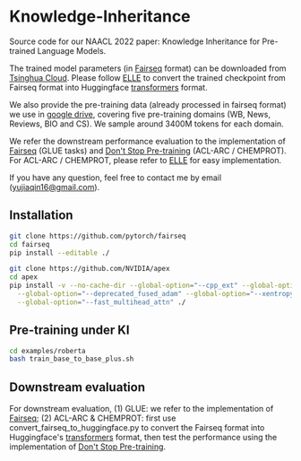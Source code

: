 # Knowledge-Inheritance

Source code for our NAACL 2022 paper: Knowledge Inheritance for Pre-trained Language Models.

The trained model parameters (in [Fairseq](https://github.com/pytorch/fairseq) format) can be downloaded from [Tsinghua Cloud](https://cloud.tsinghua.edu.cn/d/aab1777a161545038c01/). Please follow [ELLE](https://github.com/thunlp/ELLE) to convert the trained checkpoint from Fairseq format into Huggingface [transformers](https://github.com/huggingface/transformers) format.

We also provide the pre-training data (already processed in fairseq format) we use in [google drive](https://drive.google.com/drive/folders/1l1cuN9JQUqZTM_1NFNtetfiXMKWqGTUo?usp=sharing), covering five pre-training domains (WB, News, Reviews, BIO and CS). We sample around 3400M tokens for each domain.

We refer the downstream performance evaluation to the implementation of [Fairseq](https://github.com/pytorch/fairseq) (GLUE tasks) and [Don't Stop Pre-training](https://github.com/allenai/dont-stop-pretraining) (ACL-ARC / CHEMPROT). For ACL-ARC / CHEMPROT, please refer to [ELLE](https://github.com/thunlp/ELLE) for easy implementation.

If you have any question, feel free to contact me by email (yujiaqin16@gmail.com).

## Installation

``` bash
git clone https://github.com/pytorch/fairseq
cd fairseq
pip install --editable ./

git clone https://github.com/NVIDIA/apex
cd apex
pip install -v --no-cache-dir --global-option="--cpp_ext" --global-option="--cuda_ext" \
  --global-option="--deprecated_fused_adam" --global-option="--xentropy" \
  --global-option="--fast_multihead_attn" ./
```

## Pre-training under KI

``` bash
cd examples/roberta
bash train_base_to_base_plus.sh
```

## Downstream evaluation

For downstream evaluation, (1) GLUE: we refer to the implementation of [Fairseq](https://github.com/pytorch/fairseq); (2) ACL-ARC & CHEMPROT: first use convert_fairseq_to_huggingface.py to convert the Fairseq format into Huggingface's [transformers](https://github.com/huggingface/transformers) format, then test the performance using the implementation of [Don't Stop Pre-training](https://github.com/allenai/dont-stop-pretraining).
